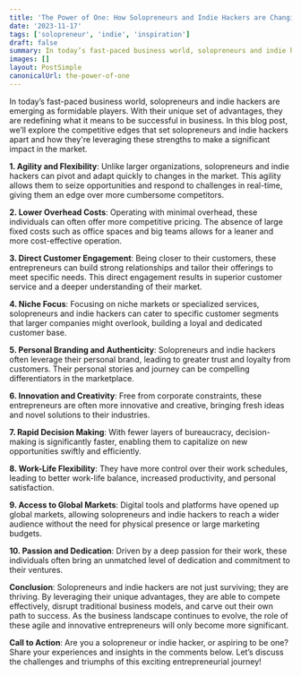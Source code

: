 ```yaml
---
title: 'The Power of One: How Solopreneurs and Indie Hackers are Changing the Business Landscape'
date: '2023-11-17'
tags: ['solopreneur', 'indie', 'inspiration']
draft: false
summary: In today’s fast-paced business world, solopreneurs and indie hackers are emerging as formidable players
images: []
layout: PostSimple
canonicalUrl: the-power-of-one
---
```


In today’s fast-paced business world, solopreneurs and indie hackers are emerging as formidable players. With their unique set of advantages, they are redefining what it means to be successful in business. In this blog post, we’ll explore the competitive edges that set solopreneurs and indie hackers apart and how they're leveraging these strengths to make a significant impact in the market.

**1. Agility and Flexibility**:
Unlike larger organizations, solopreneurs and indie hackers can pivot and adapt quickly to changes in the market. This agility allows them to seize opportunities and respond to challenges in real-time, giving them an edge over more cumbersome competitors.

**2. Lower Overhead Costs**:
Operating with minimal overhead, these individuals can often offer more competitive pricing. The absence of large fixed costs such as office spaces and big teams allows for a leaner and more cost-effective operation.

**3. Direct Customer Engagement**:
Being closer to their customers, these entrepreneurs can build strong relationships and tailor their offerings to meet specific needs. This direct engagement results in superior customer service and a deeper understanding of their market.

**4. Niche Focus**:
Focusing on niche markets or specialized services, solopreneurs and indie hackers can cater to specific customer segments that larger companies might overlook, building a loyal and dedicated customer base.

**5. Personal Branding and Authenticity**:
Solopreneurs and indie hackers often leverage their personal brand, leading to greater trust and loyalty from customers. Their personal stories and journey can be compelling differentiators in the marketplace.

**6. Innovation and Creativity**:
Free from corporate constraints, these entrepreneurs are often more innovative and creative, bringing fresh ideas and novel solutions to their industries.

**7. Rapid Decision Making**:
With fewer layers of bureaucracy, decision-making is significantly faster, enabling them to capitalize on new opportunities swiftly and efficiently.

**8. Work-Life Flexibility**:
They have more control over their work schedules, leading to better work-life balance, increased productivity, and personal satisfaction.

**9. Access to Global Markets**:
Digital tools and platforms have opened up global markets, allowing solopreneurs and indie hackers to reach a wider audience without the need for physical presence or large marketing budgets.

**10. Passion and Dedication**:
Driven by a deep passion for their work, these individuals often bring an unmatched level of dedication and commitment to their ventures.

**Conclusion**:
Solopreneurs and indie hackers are not just surviving; they are thriving. By leveraging their unique advantages, they are able to compete effectively, disrupt traditional business models, and carve out their own path to success. As the business landscape continues to evolve, the role of these agile and innovative entrepreneurs will only become more significant.

**Call to Action**:
Are you a solopreneur or indie hacker, or aspiring to be one? Share your experiences and insights in the comments below. Let’s discuss the challenges and triumphs of this exciting entrepreneurial journey!

